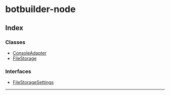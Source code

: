 


#  botbuilder-node


## Index

### Classes

* [ConsoleAdapter](classes/botbuilder_node.consoleadapter.md)
* [FileStorage](classes/botbuilder_node.filestorage.md)


### Interfaces

* [FileStorageSettings](interfaces/botbuilder_node.filestoragesettings.md)



---

